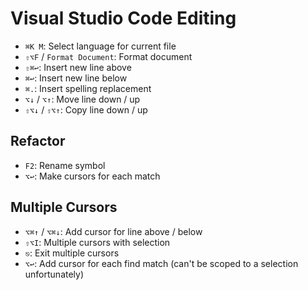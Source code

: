 # Visual Studio Code Editing

- `⌘K M`: Select language for current file
- `⇧⌥F` / `Format Document`: Format document
- `⇧⌘↩`: Insert new line above
- `⌘↩`: Insert new line below
- `⌘.`: Insert spelling replacement
- `⌥↓` / `⌥↑`: Move line down / up
- `⇧⌥↓` / `⇧⌥↑`: Copy line down / up

## Refactor

- `F2`: Rename symbol
- `⌥↩`: Make cursors for each match

## Multiple Cursors

- `⌥⌘↑` / `⌥⌘↓`: Add cursor for line above / below
- `⇧⌥I`: Multiple cursors with selection
- `⎋`: Exit multiple cursors
- `⌥↩`: Add cursor for each find match (can't be scoped to a selection unfortunately)
